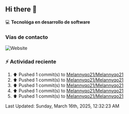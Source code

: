 ## Hi there 👋

:computer: **Tecnológa en desarrollo de software**
>

### Vías de contacto

<!--![Website](https://github.com/Melannyqo21-up-green?style=for-the-badge)-->
![Website](https://img.shields.io/badge/github.com/Melannyqo21-up-green?style=for-the-badge)


### :zap: Actividad reciente
<!--RECENT_ACTIVITY:start-->
1. ⬆️ Pushed 1 commit(s) to [Melannyqo21/Melannyqo21](https://github.com/Melannyqo21/Melannyqo21)<br>
2. ⬆️ Pushed 1 commit(s) to [Melannyqo21/Melannyqo21](https://github.com/Melannyqo21/Melannyqo21)<br>
3. ⬆️ Pushed 1 commit(s) to [Melannyqo21/Melannyqo21](https://github.com/Melannyqo21/Melannyqo21)<br>
4. ⬆️ Pushed 1 commit(s) to [Melannyqo21/Melannyqo21](https://github.com/Melannyqo21/Melannyqo21)<br>
5. ⬆️ Pushed 1 commit(s) to [Melannyqo21/Melannyqo21](https://github.com/Melannyqo21/Melannyqo21)<br>
<!--RECENT_ACTIVITY:end-->
<!--RECENT_ACTIVITY:last_update-->
Last Updated: Sunday, March 16th, 2025, 12:32:23 AM
<!--RECENT_ACTIVITY:last_update_end-->


<!--
**Melannyqo21/Melannyqo21** is a ✨ _special_ ✨ repository because its `README.md` (this file) appears on your GitHub profile.

Here are some ideas to get you started:

- 🔭 I’m currently working on ...
- 🌱 I’m currently learning ...
- 👯 I’m looking to collaborate on ...
- 🤔 I’m looking for help with ...
- 💬 Ask me about ...
- 📫 How to reach me: ...
- 😄 Pronouns: ...
- ⚡ Fun fact: ...
-->

